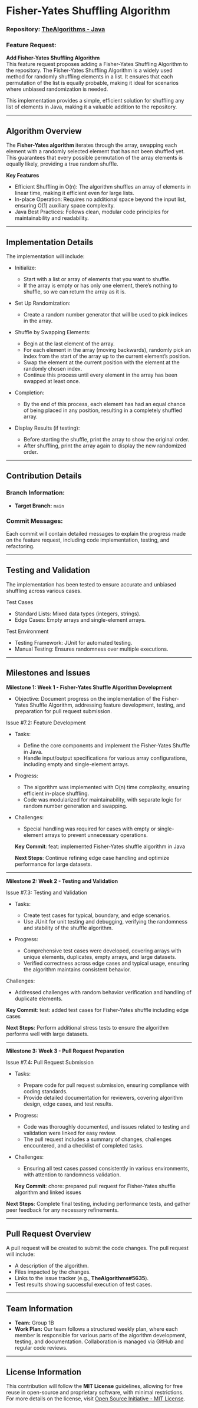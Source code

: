 # Fisher-Yates Shuffling Algorithm

### Repository: [TheAlgorithms - Java](https://github.com/TheAlgorithms/Java)

### Feature Request:
**Add Fisher-Yates Shuffling Algorithm**  
This feature request proposes adding a Fisher-Yates Shuffling Algorithm to the repository. The Fisher-Yates Shuffling Algorithm is a widely used method for randomly shuffling elements in a list. It ensures that each permutation of the list is equally probable, making it ideal for scenarios where unbiased randomization is needed.

This implementation provides a simple, efficient solution for shuffling any list of elements in Java, making it a valuable addition to the repository.

---

## Algorithm Overview

The **Fisher-Yates algorithm** iterates through the array, swapping each element with a randomly selected element that has not been shuffled yet. This guarantees that every possible permutation of the array elements is equally likely, providing a true random shuffle.

**Key Features**
- Efficient Shuffling in O(n): The algorithm shuffles an array of elements in linear time, making it efficient even for large lists.
- In-place Operation: Requires no additional space beyond the input list, ensuring O(1) auxiliary space complexity.
- Java Best Practices: Follows clean, modular code principles for maintainability and readability.

---

## Implementation Details

The implementation will include:
- Initialize:
  - Start with a list or array of elements that you want to shuffle.
  - If the array is empty or has only one element, there’s nothing to shuffle, so we can return the array as it is.
  
- Set Up Randomization:
  - Create a random number generator that will be used to pick indices in the array.

- Shuffle by Swapping Elements:
  - Begin at the last element of the array.
  - For each element in the array (moving backwards), randomly pick an index from the start of the array up to the current element’s position.
  - Swap the element at the current position with the element at the randomly chosen index.
  - Continue this process until every element in the array has been swapped at least once.

- Completion:
  - By the end of this process, each element has had an equal chance of being placed in any position, resulting in a completely shuffled array.

- Display Results (if testing):
  - Before starting the shuffle, print the array to show the original order.
  - After shuffling, print the array again to display the new randomized order.

---

## Contribution Details

### Branch Information:
- **Target Branch:** `main`

### Commit Messages:
Each commit will contain detailed messages to explain the progress made on the feature request, including code implementation, testing, and refactoring.

---

## Testing and Validation

The implementation has been tested to ensure accurate and unbiased shuffling across various cases.

Test Cases
  - Standard Lists: Mixed data types (integers, strings).
  - Edge Cases: Empty arrays and single-element arrays.

Test Environment
  - Testing Framework: JUnit for automated testing.
  - Manual Testing: Ensures randomness over multiple executions.

---

## Milestones and Issues

**Milestone 1: Week 1 - Fisher-Yates Shuffle Algorithm Development**
- Objective: Document progress on the implementation of the Fisher-Yates Shuffle Algorithm, addressing feature development, testing, and preparation for pull request submission.

Issue #7.2: Feature Development
- Tasks:
  - Define the core components and implement the Fisher-Yates Shuffle in Java.
  - Handle input/output specifications for various array configurations, including empty and single-element arrays.

- Progress:
  - The algorithm was implemented with O(n) time complexity, ensuring efficient in-place shuffling.
  - Code was modularized for maintainability, with separate logic for random number generation and swapping.

- Challenges:
  - Special handling was required for cases with empty or single-element arrays to prevent unnecessary operations.


  **Key Commit**: feat: implemented Fisher-Yates shuffle algorithm in Java

  **Next Steps**: Continue refining edge case handling and optimize performance for large datasets.

---

**Milestone 2: Week 2 - Testing and Validation**

Issue #7.3: Testing and Validation
- Tasks:
  - Create test cases for typical, boundary, and edge scenarios.
  - Use JUnit for unit testing and debugging, verifying the randomness and stability of the shuffle algorithm.

- Progress:
  - Comprehensive test cases were developed, covering arrays with unique elements, duplicates, empty arrays, and large datasets.
  - Verified correctness across edge cases and typical usage, ensuring the algorithm maintains consistent behavior.

Challenges:
  - Addressed challenges with random behavior verification and handling of duplicate elements.


  **Key Commit**: test: added test cases for Fisher-Yates shuffle including edge cases

  **Next Steps**: Perform additional stress tests to ensure the algorithm performs well with large datasets.

---

**Milestone 3: Week 3 - Pull Request Preparation**

Issue #7.4: Pull Request Submission
- Tasks:
  - Prepare code for pull request submission, ensuring compliance with coding standards.
  - Provide detailed documentation for reviewers, covering algorithm design, edge cases, and test results.

- Progress:
  - Code was thoroughly documented, and issues related to testing and validation were linked for easy review.
  - The pull request includes a summary of changes, challenges encountered, and a checklist of completed tasks.

- Challenges:
  - Ensuring all test cases passed consistently in various environments, with attention to randomness validation.

  **Key Commit**: chore: prepared pull request for Fisher-Yates shuffle algorithm and linked issues

 **Next Steps**: Complete final testing, including performance tests, and gather peer feedback for any necessary refinements.

---

## Pull Request Overview

A pull request will be created to submit the code changes. The pull request will include:
- A description of the algorithm.
- Files impacted by the changes.
- Links to the issue tracker (e.g., **TheAlgorithms#5635**).
- Test results showing successful execution of test cases.

---

## Team Information

- **Team:** Group 1B
- **Work Plan:** Our team follows a structured weekly plan, where each member is responsible for various parts of the algorithm development, testing, and documentation. Collaboration is managed via GitHub and regular code reviews.

---

## License Information

This contribution will follow the **MIT License** guidelines, allowing for free reuse in open-source and proprietary software, with minimal restrictions. For more details on the license, visit [Open Source Initiative - MIT License](https://opensource.org/licenses/MIT).

